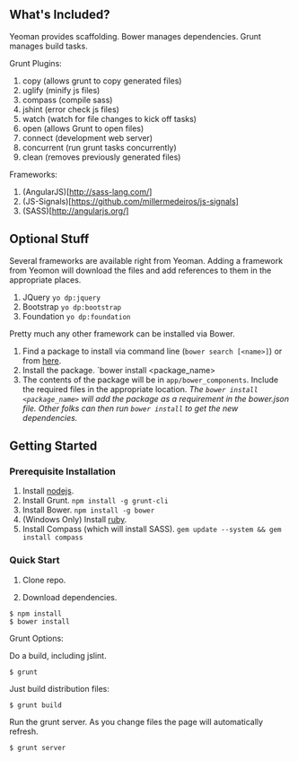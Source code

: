 ## What's Included?

Yeoman provides scaffolding.
Bower manages dependencies.
Grunt manages build tasks.

Grunt Plugins:
1. copy (allows grunt to copy generated files)
1. uglify (minify js files)
1. compass (compile sass)
1. jshint (error check js files)
1. watch (watch for file changes to kick off tasks)
1. open (allows Grunt to open files)
1. connect (development web server)
1. concurrent (run grunt tasks concurrently)
1. clean (removes previously generated files)

Frameworks:
1. (AngularJS)[http://sass-lang.com/]
1. (JS-Signals)[https://github.com/millermedeiros/js-signals]
1. (SASS)[http://angularjs.org/]

## Optional Stuff

Several frameworks are available right from Yeoman.  Adding a framework from Yeomon will download the files and add references to them in the appropriate places.
1. JQuery `yo dp:jquery`
1. Bootstrap `yo dp:bootstrap`
1. Foundation `yo dp:foundation`

Pretty much any other framework can be installed via Bower.
1. Find a package to install via command line (`bower search [<name>]`) or from [here](http://sindresorhus.com/bower-components/).
1. Install the package. `bower install <package_name>
1. The contents of the package will be in `app/bower_components`.  Include the required files in the appropriate location.
*The `bower install <package_name>` will add the package as a requirement in the bower.json file.  Other folks can then run `bower install` to get the new dependencies.*

## Getting Started

### Prerequisite Installation

1. Install [nodejs](http://nodejs.org/).
1. Install Grunt. `npm install -g grunt-cli`
1. Install Bower. `npm install -g bower`
1. (Windows Only) Install [ruby](http://rubyinstaller.org/).
1. Install Compass (which will install SASS). `gem update --system && gem install compass`

### Quick Start

1. Clone repo.

1. Download dependencies.
```
$ npm install
$ bower install
```

Grunt Options:

Do a build, including jslint.
```
$ grunt
```

Just build distribution files:
```
$ grunt build
```

Run the grunt server.  As you change files the page will automatically refresh.
```
$ grunt server
```
